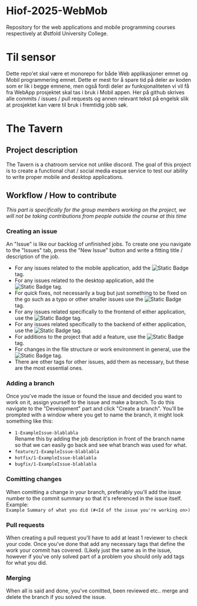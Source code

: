 # Hiof-2025-WebMob
Repository for the web applications and mobile programming courses respectively at Østfold University College.

# Til sensor
Dette repo'et skal være et monorepo for både Web applikasjoner emnet og Mobil programmering emnet. Dette er mest for å spare tid på deler av koden som er lik i begge emnene, men også fordi deler av funksjonaliteten vi vil få fra WebApp prosjektet skal tas i bruk i Mobil appen. Her på github skrives alle commits / issues / pull requests og annen relevant tekst på engelsk slik at prosjektet kan være til bruk i fremtidig jobb søk.

# The Tavern
## Project description
The Tavern is a chatroom service not unlike discord. The goal of this project is to create a functional chat / social media esque service to test our ability to write proper mobile and desktop applications.

## Workflow / How to contribute
*This part is specifically for the group members working on the project, we will not be taking contributions from people outside the course at this time*
### Creating an issue
An "Issue" is like our backlog of unfinished jobs. To create one you navigate to the "Issues" tab, press the "New Issue" button and write a fitting title / description of the job.
- For any issues related to the mobile application, add the ![Static Badge](https://img.shields.io/badge/Mobile-%233138bc?style=plastic) tag.
- For any issues related to the desktop application, add the ![Static Badge](https://img.shields.io/badge/Desktop-%2303eeb8?style=plastic) tag.
- For quick fixes, not necessarily a bug but just something to be fixed on the go such as a typo or other smaller issues use the ![Static Badge](https://img.shields.io/badge/Hotfix-%23a54357?style=plastic) tag.
- For any issues related specifically to the frontend of either application, use the ![Static Badge](https://img.shields.io/badge/Frontend-%23ee16ff?style=plastic) tag.
- For any issues related specifically to the backend of either application, use the ![Static Badge](https://img.shields.io/badge/Backend-%23933e19?style=plastic) tag.
- For additions to the project that add a feature, use the ![Static Badge](https://img.shields.io/badge/Enhancement-%23a2eeef?style=plastic) tag.
- For changes in the file structure or work environment in general, use the ![Static Badge](https://img.shields.io/badge/Environment-%23d8c414?style=plastic) tag.
- There are other tags for other issues, add them as necessary, but these are the most essential ones.
### Adding a branch
Once you've made the issue or found the issue and decided you want to work on it, assign yourself to the issue and make a branch. To do this navigate to the "Development" part and click "Create a branch".
You'll be prompted with a window where you get to name the branch, it might look something like this:
- ``` 1-ExampleIssue-blablabla ```
<br>  Rename this by adding the job description in front of the branch name so that we can easily go back and see what branch was used for what.
- ``` feature/1-ExampleIssue-blablabla ```
- ``` hotfix/1-ExampleIssue-blablabla ```
- ``` bugfix/1-ExampleIssue-blablabla ```
### Comitting changes
When comitting a change in your branch, preferably you'll add the issue number to the commit summary so that it's referenced in the issue itself.
<br> Example: 
<br> ``` Example Summary of what you did (#<Id of the issue you're working on>) ```
### Pull requests
When creating a pull request you'll have to add at least 1 reviewer to check your code. Once you've done that add any necessary tags that define the work your commit has covered. (Likely just the same as in the issue, however if you've only solved part of a problem you should only add tags for what you did.
### Merging
When all is said and done, you've comitted, been reviewed etc.. merge and delete the branch if you solved the issue.
